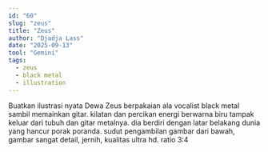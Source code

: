 ```yaml
---
id: "60"
slug: "zeus"
title: "Zeus"
author: "Djadja Lass"
date: "2025-09-13"
tool: "Gemini"
tags:
  - zeus
  - black metal
  - illustration
---
```

Buatkan ilustrasi nyata Dewa Zeus berpakaian ala vocalist black metal sambil memainkan gitar. kilatan dan percikan energi berwarna biru tampak keluar dari tubuh dan gitar metalnya. dia berdiri dengan latar belakang dunia yang hancur porak poranda. sudut pengambilan gambar dari bawah, gambar sangat detail, jernih, kualitas ultra hd. ratio 3:4
